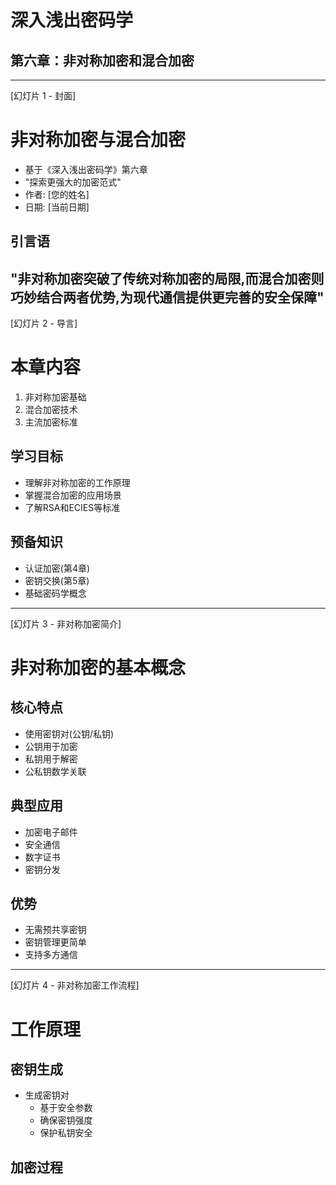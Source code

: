 # 深入浅出密码学
## 第六章：非对称加密和混合加密
-------------------
[幻灯片 1 - 封面]

# 非对称加密与混合加密
- 基于《深入浅出密码学》第六章
- "探索更强大的加密范式"
- 作者: [您的姓名]
- 日期: [当前日期]

## 引言语
"非对称加密突破了传统对称加密的局限,而混合加密则巧妙结合两者优势,为现代通信提供更完善的安全保障"
-------------------

[幻灯片 2 - 导言]

# 本章内容
1. 非对称加密基础
2. 混合加密技术
3. 主流加密标准

## 学习目标
- 理解非对称加密的工作原理
- 掌握混合加密的应用场景
- 了解RSA和ECIES等标准

## 预备知识
- 认证加密(第4章)
- 密钥交换(第5章)
- 基础密码学概念
-------------------

[幻灯片 3 - 非对称加密简介]

# 非对称加密的基本概念

## 核心特点
- 使用密钥对(公钥/私钥)
- 公钥用于加密
- 私钥用于解密
- 公私钥数学关联

## 典型应用
- 加密电子邮件
- 安全通信
- 数字证书
- 密钥分发

## 优势
- 无需预共享密钥
- 密钥管理更简单
- 支持多方通信
-------------------

[幻灯片 4 - 非对称加密工作流程]

# 工作原理

## 密钥生成
- 生成密钥对
  * 基于安全参数
  * 确保密钥强度
  * 保护私钥安全

## 加密过程 